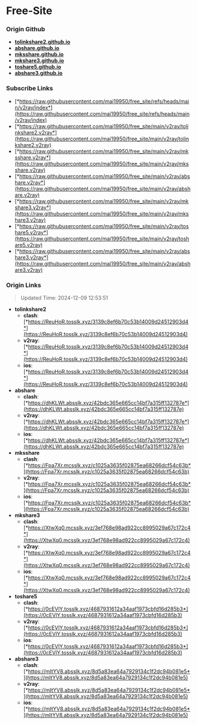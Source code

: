 # Free-Site

### Origin Github

- [**tolinkshare2.github.io**](https://github.com/tolinkshare2/tolinkshare2.github.io)
- [**abshare.github.io**](https://github.com/abshare/abshare.github.io)
- [**mksshare.github.io**](https://github.com/mksshare/mksshare.github.io)
- [**mkshare3.github.io**](https://github.com/mkshare3/mkshare3.github.io)
- [**toshare5.github.io**](https://github.com/toshare5/toshare5.github.io)
- [**abshare3.github.io**](https://github.com/abshare3/abshare3.github.io)

### Subscribe Links

- [*https://raw.githubusercontent.com/mai19950/free_site/refs/heads/main/v2ray/index*](https://raw.githubusercontent.com/mai19950/free_site/refs/heads/main/v2ray/index)
- [*https://raw.githubusercontent.com/mai19950/free_site/main/v2ray/tolinkshare2.v2ray*](https://raw.githubusercontent.com/mai19950/free_site/main/v2ray/tolinkshare2.v2ray)
- [*https://raw.githubusercontent.com/mai19950/free_site/main/v2ray/mksshare.v2ray*](https://raw.githubusercontent.com/mai19950/free_site/main/v2ray/mksshare.v2ray)
- [*https://raw.githubusercontent.com/mai19950/free_site/main/v2ray/abshare.v2ray*](https://raw.githubusercontent.com/mai19950/free_site/main/v2ray/abshare.v2ray)
- [*https://raw.githubusercontent.com/mai19950/free_site/main/v2ray/mkshare3.v2ray*](https://raw.githubusercontent.com/mai19950/free_site/main/v2ray/mkshare3.v2ray)
- [*https://raw.githubusercontent.com/mai19950/free_site/main/v2ray/toshare5.v2ray*](https://raw.githubusercontent.com/mai19950/free_site/main/v2ray/toshare5.v2ray)
- [*https://raw.githubusercontent.com/mai19950/free_site/main/v2ray/abshare3.v2ray*](https://raw.githubusercontent.com/mai19950/free_site/main/v2ray/abshare3.v2ray)

### Origin Links

> Updated Time: 2024-12-09 12:53:51

- **tolinkshare2**
  - **clash**: [*https://ReuHoR.tosslk.xyz/3139c8ef6b70c53b14009d24512903d4*](https://ReuHoR.tosslk.xyz/3139c8ef6b70c53b14009d24512903d4)
  - **v2ray**: [*https://ReuHoR.tosslk.xyz/3139c8ef6b70c53b14009d24512903d4*](https://ReuHoR.tosslk.xyz/3139c8ef6b70c53b14009d24512903d4)
  - **ios**: [*https://ReuHoR.tosslk.xyz/3139c8ef6b70c53b14009d24512903d4*](https://ReuHoR.tosslk.xyz/3139c8ef6b70c53b14009d24512903d4)
- **abshare**
  - **clash**: [*https://dhKLWt.absslk.xyz/42bdc365e665cc14bf7a315ff132787e*](https://dhKLWt.absslk.xyz/42bdc365e665cc14bf7a315ff132787e)
  - **v2ray**: [*https://dhKLWt.absslk.xyz/42bdc365e665cc14bf7a315ff132787e*](https://dhKLWt.absslk.xyz/42bdc365e665cc14bf7a315ff132787e)
  - **ios**: [*https://dhKLWt.absslk.xyz/42bdc365e665cc14bf7a315ff132787e*](https://dhKLWt.absslk.xyz/42bdc365e665cc14bf7a315ff132787e)
- **mksshare**
  - **clash**: [*https://Fpa7Xr.mcsslk.xyz/c1025a3635f02875ea68266dcf54c63b*](https://Fpa7Xr.mcsslk.xyz/c1025a3635f02875ea68266dcf54c63b)
  - **v2ray**: [*https://Fpa7Xr.mcsslk.xyz/c1025a3635f02875ea68266dcf54c63b*](https://Fpa7Xr.mcsslk.xyz/c1025a3635f02875ea68266dcf54c63b)
  - **ios**: [*https://Fpa7Xr.mcsslk.xyz/c1025a3635f02875ea68266dcf54c63b*](https://Fpa7Xr.mcsslk.xyz/c1025a3635f02875ea68266dcf54c63b)
- **mkshare3**
  - **clash**: [*https://XtwXq0.mcsslk.xyz/3ef768e98ad922cc8995029a67c172c4*](https://XtwXq0.mcsslk.xyz/3ef768e98ad922cc8995029a67c172c4)
  - **v2ray**: [*https://XtwXq0.mcsslk.xyz/3ef768e98ad922cc8995029a67c172c4*](https://XtwXq0.mcsslk.xyz/3ef768e98ad922cc8995029a67c172c4)
  - **ios**: [*https://XtwXq0.mcsslk.xyz/3ef768e98ad922cc8995029a67c172c4*](https://XtwXq0.mcsslk.xyz/3ef768e98ad922cc8995029a67c172c4)
- **toshare5**
  - **clash**: [*https://0cEVlY.tosslk.xyz/4687931612a34aaf1973cbfd16d285b3*](https://0cEVlY.tosslk.xyz/4687931612a34aaf1973cbfd16d285b3)
  - **v2ray**: [*https://0cEVlY.tosslk.xyz/4687931612a34aaf1973cbfd16d285b3*](https://0cEVlY.tosslk.xyz/4687931612a34aaf1973cbfd16d285b3)
  - **ios**: [*https://0cEVlY.tosslk.xyz/4687931612a34aaf1973cbfd16d285b3*](https://0cEVlY.tosslk.xyz/4687931612a34aaf1973cbfd16d285b3)
- **abshare3**
  - **clash**: [*https://mItYV8.absslk.xyz/8d5a83ea64a7929134c1f2dc94b081e5*](https://mItYV8.absslk.xyz/8d5a83ea64a7929134c1f2dc94b081e5)
  - **v2ray**: [*https://mItYV8.absslk.xyz/8d5a83ea64a7929134c1f2dc94b081e5*](https://mItYV8.absslk.xyz/8d5a83ea64a7929134c1f2dc94b081e5)
  - **ios**: [*https://mItYV8.absslk.xyz/8d5a83ea64a7929134c1f2dc94b081e5*](https://mItYV8.absslk.xyz/8d5a83ea64a7929134c1f2dc94b081e5)
